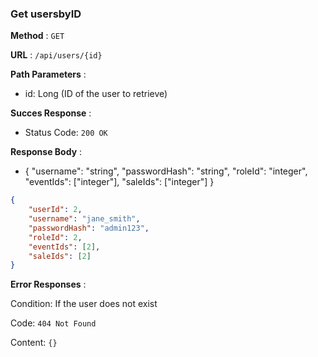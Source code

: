 ### Get usersbyID

**Method** : `GET`

**URL** : `/api/users/{id}`

**Path Parameters** : 
- id: Long (ID of the user to retrieve)

**Succes Response** :

- Status Code: `200 OK`

**Response Body** : 

- { "username": "string", "passwordHash": "string", "roleId": "integer", "eventIds": ["integer"], 
"saleIds": ["integer"] }

```json
{
    "userId": 2,
    "username": "jane_smith",
    "passwordHash": "admin123",
    "roleId": 2,
    "eventIds": [2],
    "saleIds": [2]
}
```

**Error Responses** :

Condition: If the user does not exist

Code: ```404 Not Found``` 

Content: ```{}```